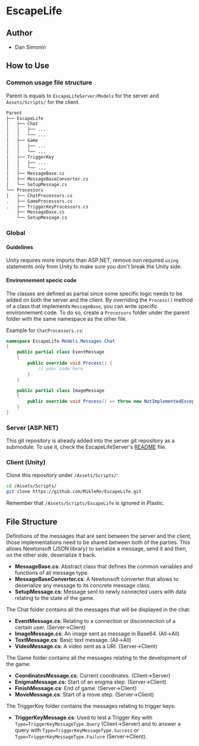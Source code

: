 # EscapeLife

## Author

- Dan Simonin

## How to Use

### Common usage file structure

Parent is equals to `EscapeLifeServer/Models` for the server and `Assets/Scripts/` for the client.

```md
Parent
├── EscapeLife
│   ├── Chat
│   │   ├── ...
│   │   └── ...
│   ├── Game
│   │   ├── ...
│   │   └── ...
│   ├── TriggerKey
│   │   ├── ...
│   │   └── ...
│   ├── MessageBase.cs
│   ├── MessageBaseConverter.cs
│   └── SetupMessage.cs
└── Processors
│   ├── ChatProcessors.cs
.   ├── GameProcessors.cs
.   ├── TriggerKeyProcessors.cs
    ├── MessageBase.cs
    └── SetupMessage.cs
```

### Global

#### Guidelines

Unity requires more imports than ASP.NET, remove non required `using` statements only from Unity to make sure you don't break the Unity side.

#### Environnement specic code

The classes are defined as partial since some specific logic needs to be added on both the server and the client.
By overriding the `Process()` method of a class that implements `MessageBase`, you can write specific environnement code. 
To do so, create a `Processors` folder under the parent folder with the same namespace as the other file.

Example for `ChatProcessors.cs`:

```csharp
namespace EscapeLife.Models.Messages.Chat
{
    public partial class EventMessage
    {
        public override void Process() {
            // your code here
        }
    }

    public partial class ImageMessage
    {
        public override void Process() => throw new NotImplementedException();
    }
}
```

### Server (ASP.NET)

This git repository is already added into the server git repository as a submodule.
To use it, check the EscapeLifeServer's [README](https://github.com/MikleRe/EscapeLifeServer/blob/main/README.md) file.

### Client (Unity)

Clone this repository under `/Assets/Scripts/`:

```bash
cd /Assets/Scripts/
git clone https://github.com/MikleRe/EscapeLife.git
```

Remember that `/Assets/Scripts/EscapeLife` is ignored in Plastic.

## File Structure

Definitions of the messages that are sent between the server and the client, those implementations need to be shared between both of the parties. 
This allows Newtonsoft (JSON library) to serialize a message, send it and then, on the other side, deserialize it back.

- **MessageBase.cs**: Abstract class that defines the common variables and functions of all message type.
- **MessageBaseConverter.cs**: A Newtonsoft converter that allows to deserialize any message to its concrete message class.
- **SetupMessage.cs**: Message sent to newly connected users with data relating to the state of the game.

The Chat folder contains all the messages that will be displayed in the chat:
 - **EventMessage.cs**: Relating to a connection or disconnection of a certain user. (Server->Client)
 - **ImageMessage.cs**: An image sent as message in Base64. (All->All)
 - **TextMessage.cs**: Basic text message. (All->All)
 - **VideoMessage.cs**: A video sent as a URI. (Server->Client)

The Game folder contains all the messages relating to the development of the game:
 - **CoordinatesMessage.cs**: Current coordinates. (Client->Server)
 - **EnigmaMessage.cs**: Start of an enigma step. (Server->Client)
 - **FinishMessage.cs**: End of game. (Server->Client)
 - **MoveMessage.cs**: Start of a move step. (Server->Client)

The TriggerKey folder contains the messages relating to trigger keys:
 - **TriggerKeyMessage.cs**: Used to test a Trigger Key with ``Type=TriggerKeyMessageType.Query`` (Client->Server) and to answer a query with ``Type=TriggerKeyMessageType.Success`` or ``Type=TriggerKeyMessageType.Failure`` (Server->Client).  
